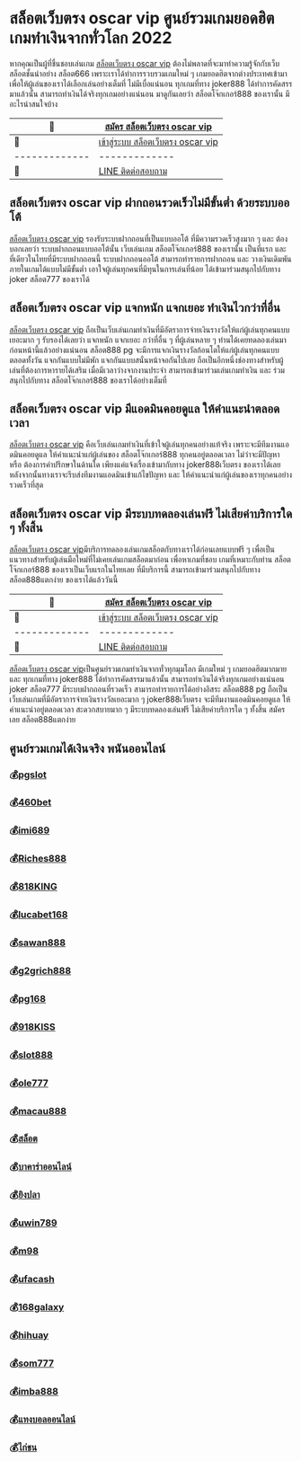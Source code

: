 # สล็อตเว็บตรง oscar vip ศูนย์รวมเกมยอดฮิต เกมทำเงินจากทั่วโลก 2022
หากคุณเป็นผู้ที่ชื่นชอบเล่นเกม [สล็อตเว็บตรง oscar vip](https://bit.ly/3LRjuTX) ต้องไม่พลาดที่จะมาทำความรู้จักกับเว็บสล็อตชั้นนำอย่าง สล็อต666 เพราะเราได้ทำการรวบรวมเกมใหม่ ๆ เกมยอดฮิตจากต่างประเทศเข้ามา เพื่อให้ผู้เล่นของเราได้เลือกเล่นอย่างเต็มที่ ไม่มีเบื่อแน่นอน ทุกเกมที่ทาง  joker888 ได้ทำการคัดสรรมาแล้วนั้น สามารถทำเงินได้จริงทุกเกมอย่างแน่นอน มาดูกันเลยว่า สล็อตโจ๊กเกอร์888 ของเรานั้น มีอะไรน่าสนใจบ้าง

:money_with_wings: | [สมัคร สล็อตเว็บตรง oscar vip](https://bit.ly/3LRjuTX)
------------- | -------------
:sparkling_heart:  |[เข้าสู่ระบบ สล็อตเว็บตรง oscar vip](https://bit.ly/3LRjuTX)
------------- | -------------
:calling: | [LINE ติดต่อสอบถาม](https://bit.ly/3fv4cbx)

## สล็อตเว็บตรง oscar vip ฝากถอนรวดเร็วไม่มีขั้นต่ำ ด้วยระบบออโต้
[สล็อตเว็บตรง oscar vip](https://bit.ly/3LRjuTX) รองรับระบบฝากถอนที่เป็นแบบออโต้ ที่มีความรวดเร็วสูงมาก ๆ และ ต้องบอกเลยว่า ระบบฝากถอนแบบออโต้นั้น เว็บเล่นเกม สล็อตโจ๊กเกอร์888 ของเรานั้น เป็นที่แรก และ ที่เดียวในไทยที่มีระบบฝากถอนนี้ ระบบฝากถอนออโต้ สามารถทำรายการฝากถอน และ วางเงินเดิมพันภายในเกมได้แบบไม่มีขั้นต่ำ เอาใจผู้เล่นทุกคนที่มีทุนในการเล่นที่น้อย ได้เข้ามาร่วมสนุกไปกับทาง joker สล็อต777 ของเราได้

## สล็อตเว็บตรง oscar vip แจกหนัก แจกเยอะ ทำเงินไวกว่าที่อื่น
[สล็อตเว็บตรง oscar vip](https://bit.ly/3LRjuTX) ถือเป็นเว็บเล่นเกมทำเงินที่มีอัตราการจ่ายเงินรางวัลให้แก่ผู้เล่นทุกคนแบบเยอะมาก ๆ รับรองได้เลยว่า แจกหนัก แจกเยอะ กว่าที่อื่น ๆ ที่ผู้เล่นหลาย ๆ ท่านได้เคยทดลองเล่นมาก่อนหน้านี้แล้วอย่างแน่นอน สล็อต888 pg จะมีการแจกเงินรางวัลก้อนโตให้แก่ผู้เล่นทุกคนแบบตลอดทั้งวัน แจกกันแบบไม่มีพัก แจกกันแบบสนั่นหน้าจอกันไปเลย ถือเป็นอีกหนึ่งช่องทางสำหรับผู้เล่นที่ต้องการหารายได้เสริม เมื่อมีเวลาว่างจากงานประจำ สามารถเข้ามาร่วมเล่นเกมทำเงิน และ ร่วมสนุกไปกับทาง สล็อตโจ๊กเกอร์888 ของเราได้อย่างเต็มที่

## สล็อตเว็บตรง oscar vip มีแอดมินคอยดูแล ให้คำแนะนำตลอดเวลา
[สล็อตเว็บตรง oscar vip](https://bit.ly/3LRjuTX) คือเว็บเล่นเกมทำเงินที่เข้าใจผู้เล่นทุกคนอย่างแท้จริง เพราะจะมีทีมงานแอดมินคอยดูแล ให้คำแนะนำแก่ผู้เล่นของ สล็อตโจ๊กเกอร์888 ทุกคนอยู่ตลอดเวลา ไม่ว่าจะมีปัญหา หรือ  ต้องการคำปรึกษาในด้านใด เพียงแค่แจ้งเรื่องเข้ามากับทาง  joker888เว็บตรง ของเราได้เลย หลังจากนั้นทางเราจะรีบส่งทีมงานแอดมินเข้าแก้ไขปัญหา และ ให้คำแนะนำแก่ผู้เล่นของเราทุกคนอย่างรวดเร็วที่สุด

## สล็อตเว็บตรง oscar vip มีระบบทดลองเล่นฟรี ไม่เสียค่าบริการใด ๆ ทั้งสิ้น
[สล็อตเว็บตรง oscar vip](https://bit.ly/3LRjuTX)​ มีบริการทดลองเล่นเกมสล็อตกับทางเราได้ก่อนเลยแบบฟรี​ ๆ​ เพื่อเป็นแนวทางสำหรับผู้เล่นมือใหม่​ ที่ไม่เคยเล่นเกมสล็อตมาก่อน​ เพื่อหาเกมที่ชอบ​ เกมที่เหมาะกับท่าน​ สล็อตโจ๊กเกอร์888 ของเรา​ เป็นเว็บแรกในไทยเลย​ ที่มีบริการนี้​ สามารถเข้ามาร่วมสนุกไปกับทาง​ สล็อต888แตกง่าย ของเราได้แล้ววันนี้

:money_with_wings: | [สมัคร สล็อตเว็บตรง oscar vip](https://bit.ly/3LRjuTX)
------------- | -------------
:sparkling_heart:  |[เข้าสู่ระบบ สล็อตเว็บตรง oscar vip](https://bit.ly/3LRjuTX)
------------- | -------------
:calling: | [LINE ติดต่อสอบถาม](https://bit.ly/3fv4cbx)

[สล็อตเว็บตรง oscar vip](https://bit.ly/3LRjuTX)​ เป็นศูนย์รวมเกมทำเงินจากทั่วทุกมุมโลก มีเกมใหม่ ๆ เกมยอดฮิตมากมาย และ ทุกเกมที่ทาง  joker888 ได้ทำการคัดสรรมาแล้วนั้น สามารถทำเงินได้จริงทุกเกมอย่างแน่นอน joker สล็อต777 มีระบบฝากถอนที่รวดเร็ว สามารถทำรายการได้อย่างอิสระ สล็อต888 pg ถือเป็นเว็บเล่นเกมที่มีอัตราการจ่ายเงินรางวัลเยอะมาก ๆ joker888เว็บตรง จะมีทีมงานแอดมินคอยดูแล ให้คำแนะนำอยู่ตลอดเวลา สะดวกสบายมาก ๆ มีระบบทดลองเล่นฟรี ไม่เสียค่าบริการใด ๆ ทั้งสิ้น สมัครเลย สล็อต888แตกง่าย

## ศูนย์รวมเกมได้เงินจริง พนันออนไลน์
### :moneybag:[pgslot](https://bit.ly/3LRjuTX)
### :moneybag:[460bet](https://bit.ly/3LRjuTX)
### :moneybag:[imi689](https://bit.ly/3LRjuTX)
### :moneybag:[Riches888](https://bit.ly/3LRjuTX)
### :moneybag:[818KING](https://bit.ly/3LRjuTX)
### :moneybag:[lucabet168](https://bit.ly/3LRjuTX)
### :moneybag:[sawan888](https://bit.ly/3LRjuTX)
### :moneybag:[g2grich888](https://bit.ly/3LRjuTX)
### :moneybag:[pg168](https://bit.ly/3LRjuTX)
### :moneybag:[918KISS](https://bit.ly/3LRjuTX)
### :moneybag:[slot888](https://bit.ly/3LRjuTX)
### :moneybag:[ole777](https://bit.ly/3LRjuTX)
### :moneybag:[macau888](https://bit.ly/3LRjuTX)
### :moneybag:[สล็อต](https://bit.ly/3LRjuTX)
### :moneybag:[บาคาร่าออนไลน์](https://bit.ly/3LRjuTX)
### :moneybag:[ยิงปลา](https://bit.ly/3LRjuTX)
### :moneybag:[uwin789](https://bit.ly/3LRjuTX)
### :moneybag:[m98](https://bit.ly/3LRjuTX)
### :moneybag:[ufacash](https://bit.ly/3LRjuTX)
### :moneybag:[168galaxy](https://bit.ly/3LRjuTX)
### :moneybag:[hihuay](https://bit.ly/3LRjuTX)
### :moneybag:[som777](https://bit.ly/3LRjuTX)
### :moneybag:[imba888](https://bit.ly/3LRjuTX)
### :moneybag:[แทงบอลออนไลน์](https://bit.ly/3LRjuTX)
### :moneybag:[ไก่ชน](https://bit.ly/3LRjuTX)
